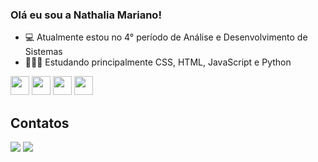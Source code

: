 ### Olá eu sou a Nathalia Mariano!

  
- 💻 Atualmente estou no 4° período de Análise e Desenvolvimento de Sistemas
- 👩🏽‍💻 Estudando principalmente CSS, HTML, JavaScript e Python
  
<div>
  <img height="30" src="https://cdn.jsdelivr.net/gh/devicons/devicon/icons/html5/html5-original.svg" />
  <img height="30" src="https://cdn.jsdelivr.net/gh/devicons/devicon/icons/css3/css3-original.svg" />
  <img height="30" src="https://cdn.jsdelivr.net/gh/devicons/devicon/icons/javascript/javascript-original.svg" />
  <img height="30" src="https://cdn.jsdelivr.net/gh/devicons/devicon/icons/python/python-original.svg" />          
</div>

## Contatos
<div>
  <a href="https://instagram.com/_nnathallia?igshid=OGQ5ZDc2ODk2ZA==" target="_blank"><img src="https://img.shields.io/badge/Instagram-E4405F?style=for-the-badge&logo=instagram&logoColor=white" target="_blank"></a>
  <a href="https://www.linkedin.com/in/nnathallia/" target="_blank"><img src="https://img.shields.io/badge/LinkedIn-0077B5?style=for-the-badge&logo=linkedin&logoColor=white" target="_blank"></a>
</div>

